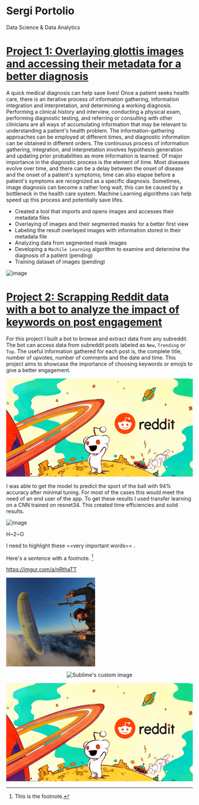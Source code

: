 # Sergi Portolio
Data Science &amp; Data Analytics



# [Project 1: Overlaying glottis images and accessing their metadata for a better diagnosis](https://github.com/PlayingNumbers/ds_salary_proj) 
A quick medical diagnosis can help save lives! Once a patient seeks health care, there is an iterative process of information gathering, information integration and interpretation, and determining a working diagnosis. Performing a clinical history and interview, conducting a physical exam, performing diagnostic testing, and referring or consulting with other clinicians are all ways of accumulating information that may be relevant to understanding a patient's health problem. The information-gathering approaches can be employed at different times, and diagnostic information can be obtained in different orders. The continuous process of information gathering, integration, and interpretation involves hypothesis generation and updating prior probabilities as more information is learned. 
Of major importance in the diagnostic process is the element of time. Most diseases evolve over time, and there can be a delay between the onset of disease and the onset of a patient's symptoms; time can also elapse before a patient's symptoms are recognized as a specific diagnosis. Sometimes, image diagnosis can become a rather long wait, this can be caused by a bottleneck in the health care system. Machine Learning algorithms can help speed up this process and potentially save lifes.
* Created a tool that imports and opens images and accesses their metadata files
* Overlaying of images and their segmented masks for a better first view
* Labeling the result overlayed images with information stored in their metadata file
* Analyzing data from segmented mask images
* Developing a `Machile Learning` algorithm to examine and determine the diagnosis of a patient (pending)
* Training dataset of images (pending)

![image](https://imgur.com/a/OUUMGmF)

# [Project 2: Scrapping Reddit data with a bot to analyze the impact of keywords on post engagement](https://github.com/PlayingNumbers/ball_image_classifier) 
For this project I built a bot to browse and extract data from any subreddit. The bot can access data from subreddit posts labeled as `New`, `Trending` or `Top`. The useful information gathered for each post is, the complete title, number of upvotes, number of comments and the date and time. This project aims to showcase the importance of choosing keywords or emojis to give a better engagement. 



![image](https://raw.githubusercontent.com/SergiDataAnalyst/Prison-Escape-Data-Analysis-/main/reddit.png)

I was able to get the model to predict the sport of the ball with 94% accuracy after minimal tuning. For most of the cases this would meet the need of an end user of the app. To get these results I used transfer learning on a CNN trained on resnet34. This created time efficiencies and solid results. 

![image](noname.png)


H~2~O 

I need to highlight these ==very important words== . 

Here's a sentence with a footnote. [^1]

[^1]: This is the footnote. 

https://imgur.com/a/nRthaTT

<img src="https://raw.githubusercontent.com/SergiDataAnalyst/SergiDataAnalyst.github.io/2240b905c163b4520d5ad3294c7a28598bb429d2/for%20git.jpg" width="240" height="240" align="center"/>

<p align="center">
  <img src="https://raw.githubusercontent.com/SergiDataAnalyst/Prison-Escape-Data-Analysis-/main/reddit.pngraw=true" alt="Sublime's custom image"/>
</p>


<p align="center">
  <img src="https://raw.githubusercontent.com/SergiDataAnalyst/Prison-Escape-Data-Analysis-/main/reddit.png" alt="Sublime's custom image"/>
</p>

